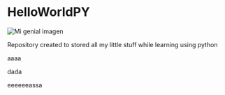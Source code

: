 # HelloWorldPY
![Mi genial imagen](Assets/codye.png)

Repository created to stored all my little stuff while learning using python

aaaa

dada

eeeeeeassa
